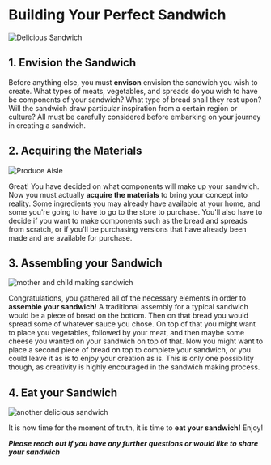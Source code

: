 # **Building Your Perfect Sandwich**

![Delicious Sandwich](https://images.unsplash.com/photo-1504937551116-cb8097e6f02a?w=600&auto=format&fit=crop&q=60&ixlib=rb-4.0.3&ixid=M3wxMjA3fDB8MHxzZWFyY2h8OHx8c2FuZHdpY2h8ZW58MHx8MHx8fDA%3D)

## **1. Envision the Sandwich**

Before anything else, you must **envison** envision the sandwich you wish to create. What types of meats, vegetables, and spreads do you wish to have be components of your sandwich? What type of bread shall they rest upon? Will the sandwich draw particular inspiration from a certain region or culture? All must be carefully considered before embarking on your journey in creating a sandwich.

## **2. Acquiring the Materials**

![Produce Aisle](https://images.unsplash.com/photo-1661713093950-89ff279c6610?w=600&auto=format&fit=crop&q=60&ixlib=rb-4.0.3&ixid=M3wxMjA3fDB8MHxzZWFyY2h8MTh8fGdyb2NlcnklMjBzdG9yZXxlbnwwfHwwfHx8MA%3D%3D)

Great! You have decided on what components will make up your sandwich. Now you must actually **acquire the materials** to bring your concept into reality. Some ingredients you may already have available at your home, and some you're going to have to go to the store to purchase. You'll also have to decide if you want to make components such as the bread and spreads from scratch, or if you'll be purchasing versions that have already been made and are available for purchase.

## **3. Assembling your Sandwich**

![mother and child making sandwich](https://images.unsplash.com/photo-1628191013647-5640e14ded54?w=600&auto=format&fit=crop&q=60&ixlib=rb-4.0.3&ixid=M3wxMjA3fDB8MHxzZWFyY2h8MTF8fHNhbmR3aWNoJTIwZWxlbWVudHxlbnwwfHwwfHx8MA%3D%3D)

Congratulations, you gathered all of the necessary elements in order to **assemble your sandwich!** A traditional assembly for a typical sandwich would be a piece of bread on the bottom. Then on that bread you would spread some of whatever sauce you chose. On top of that you might want to place you vegetables, followed by your meat, and then maybe some cheese you wanted on your sandwich on top of that. Now you might want to place a second piece of bread on top to complete your sandwich, or you could leave it as is to enjoy your creation as is. This is only one possibility though, as creativity is highly encouraged in the sandwich making process.

## **4. Eat your Sandwich**

![another delicious sandwich](https://images.unsplash.com/photo-1604467707321-70d5ac45adda?w=600&auto=format&fit=crop&q=60&ixlib=rb-4.0.3&ixid=M3wxMjA3fDB8MHxzZWFyY2h8NHx8c2FuZHdpY2h8ZW58MHx8MHx8fDA%3D)

It is now time for the moment of truth, it is time to **eat your sandwich!** Enjoy!

**_Please reach out if you have any further questions or would like to share your sandwich_**
